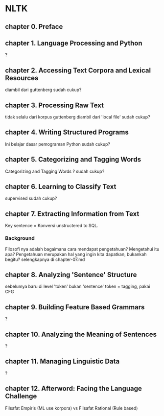 # NLTK
## chapter 0. Preface

## chapter 1. Language Processing and Python
?

## chapter 2. Accessing Text Corpora and Lexical Resources
diambil dari guttenberg
sudah cukup?

## chapter 3. Processing Raw Text
tidak selalu dari korpus guttenberg
diambil dari 'local file'
sudah cukup?

## chapter 4. Writing Structured Programs
Ini belajar dasar pemograman Python
sudah cukup?

## chapter 5. Categorizing and Tagging Words 
Categorizing and Tagging Words ?
sudah cukup?

## chapter 6. Learning to Classify Text
supervised 
sudah cukup?

## chapter 7. Extracting Information from Text
Key sentence = Konversi unstructered to SQL.

### Background 
Filosofi nya adalah bagaimana cara mendapat pengetahuan? 
Mengetahui itu apa?
Pengetahuan merupakan hal yang ingin kita dapatkan, bukankah begitu? 
selengkapnya di chapter-07.md

## chapter 8. Analyzing 'Sentence' Structure
sebelumya baru di level 'token' bukan 'sentence'
token = tagging, 
pakai CFG 

## chapter 9. Building Feature Based Grammars
?

## chapter 10. Analyzing the Meaning of Sentences 
?

## chapter 11. Managing Linguistic Data 
?

## chapter 12. Afterword: Facing the Language Challenge
Filsafat Empiris (ML use korpora)
vs
Filsafat Rational (Rule based)

